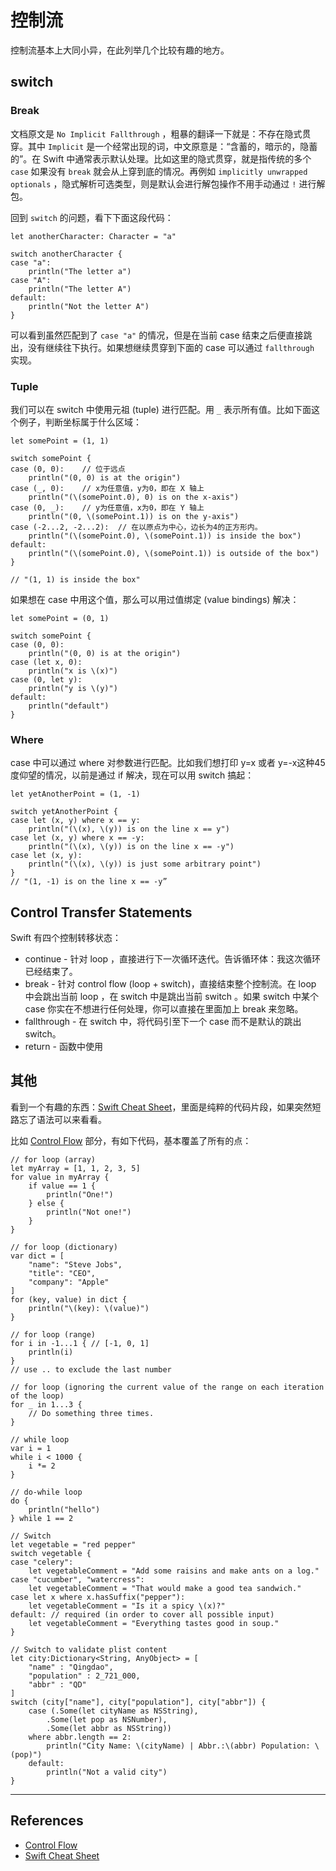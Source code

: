# 控制流

控制流基本上大同小异，在此列举几个比较有趣的地方。

## switch

### Break

文档原文是 `No Implicit Fallthrough` ，粗暴的翻译一下就是：不存在隐式贯穿。其中 `Implicit` 是一个经常出现的词，中文原意是：“含蓄的，暗示的，隐蓄的”。在 Swift 中通常表示默认处理。比如这里的隐式贯穿，就是指传统的多个 `case` 如果没有 `break` 就会从上穿到底的情况。再例如 `implicitly unwrapped optionals` ，隐式解析可选类型，则是默认会进行解包操作不用手动通过 `!` 进行解包。

回到 `switch` 的问题，看下下面这段代码：

    let anotherCharacter: Character = "a"

    switch anotherCharacter {
    case "a":
        println("The letter a")
    case "A":
        println("The letter A")
    default:
        println("Not the letter A")
    }

可以看到虽然匹配到了 `case "a"` 的情况，但是在当前 case 结束之后便直接跳出，没有继续往下执行。如果想继续贯穿到下面的 case 可以通过 `fallthrough` 实现。


### Tuple

我们可以在 switch 中使用元祖 (tuple) 进行匹配。用 `_` 表示所有值。比如下面这个例子，判断坐标属于什么区域：

    let somePoint = (1, 1)

    switch somePoint {
    case (0, 0):    // 位于远点
        println("(0, 0) is at the origin")
    case (_, 0):    // x为任意值，y为0，即在 X 轴上
        println("(\(somePoint.0), 0) is on the x-axis")
    case (0, _):    // y为任意值，x为0，即在 Y 轴上
        println("(0, \(somePoint.1)) is on the y-axis")
    case (-2...2, -2...2):  // 在以原点为中心，边长为4的正方形内。
        println("(\(somePoint.0), \(somePoint.1)) is inside the box")
    default:
        println("(\(somePoint.0), \(somePoint.1)) is outside of the box")
    }

    // "(1, 1) is inside the box"

如果想在 case 中用这个值，那么可以用过值绑定 (value bindings) 解决：

    let somePoint = (0, 1)

    switch somePoint {
    case (0, 0):
        println("(0, 0) is at the origin")
    case (let x, 0):
        println("x is \(x)")
    case (0, let y):
        println("y is \(y)")
    default:
        println("default")
    }

### Where

case 中可以通过 where 对参数进行匹配。比如我们想打印 y=x 或者 y=-x这种45度仰望的情况，以前是通过 if 解决，现在可以用 switch 搞起：

    let yetAnotherPoint = (1, -1)

    switch yetAnotherPoint {
    case let (x, y) where x == y:
        println("(\(x), \(y)) is on the line x == y")
    case let (x, y) where x == -y:
        println("(\(x), \(y)) is on the line x == -y")
    case let (x, y):
        println("(\(x), \(y)) is just some arbitrary point")
    }
    // "(1, -1) is on the line x == -y”




## Control Transfer Statements

Swift 有四个控制转移状态：

- continue - 针对 loop ，直接进行下一次循环迭代。告诉循环体：我这次循环已经结束了。
- break - 针对  control flow (loop + switch)，直接结束整个控制流。在 loop 中会跳出当前 loop ，在 switch 中是跳出当前 switch 。如果 switch 中某个 case 你实在不想进行任何处理，你可以直接在里面加上 break 来忽略。
- fallthrough - 在 switch 中，将代码引至下一个 case 而不是默认的跳出 switch。
- return - 函数中使用


## 其他

看到一个有趣的东西：[Swift Cheat Sheet](http://mhm5000.gitbooks.io/swift-cheat-sheet/)，里面是纯粹的代码片段，如果突然短路忘了语法可以来看看。

比如 [Control Flow](http://mhm5000.gitbooks.io/swift-cheat-sheet/content/control_flow/README.html) 部分，有如下代码，基本覆盖了所有的点：

    // for loop (array)
    let myArray = [1, 1, 2, 3, 5]
    for value in myArray {
        if value == 1 {
            println("One!")
        } else {
            println("Not one!")
        }
    }

    // for loop (dictionary)
    var dict = [
        "name": "Steve Jobs",
        "title": "CEO",
        "company": "Apple"
    ]
    for (key, value) in dict {
        println("\(key): \(value)")
    }

    // for loop (range)
    for i in -1...1 { // [-1, 0, 1]
        println(i)
    }
    // use .. to exclude the last number

    // for loop (ignoring the current value of the range on each iteration of the loop)
    for _ in 1...3 {
        // Do something three times.
    }

    // while loop
    var i = 1
    while i < 1000 {
        i *= 2
    }

    // do-while loop
    do {
        println("hello")
    } while 1 == 2

    // Switch
    let vegetable = "red pepper"
    switch vegetable {
    case "celery":
        let vegetableComment = "Add some raisins and make ants on a log."
    case "cucumber", "watercress":
        let vegetableComment = "That would make a good tea sandwich."
    case let x where x.hasSuffix("pepper"):
        let vegetableComment = "Is it a spicy \(x)?"
    default: // required (in order to cover all possible input)
        let vegetableComment = "Everything tastes good in soup."
    }

    // Switch to validate plist content
    let city:Dictionary<String, AnyObject> = [
        "name" : "Qingdao",
        "population" : 2_721_000,
        "abbr" : "QD"
    ]
    switch (city["name"], city["population"], city["abbr"]) {
        case (.Some(let cityName as NSString),
            .Some(let pop as NSNumber),
            .Some(let abbr as NSString))
        where abbr.length == 2:
            println("City Name: \(cityName) | Abbr.:\(abbr) Population: \(pop)")
        default:
            println("Not a valid city")
    }








*** 

## References

- [Control Flow](https://developer.apple.com/library/ios/documentation/Swift/Conceptual/Swift_Programming_Language/ControlFlow.html)
- [Swift Cheat Sheet](http://mhm5000.gitbooks.io/swift-cheat-sheet/)